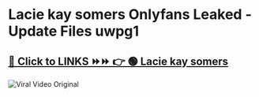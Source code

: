 
 # Lacie kay somers Onlyfans Leaked - Update Files uwpg1

## <h2><a href="https://clipsfans.com/Lacie_kay_somers&ref=git">🔗 Click to LINKS ⏩⏩ 👉 🟢 Lacie kay somers </a></h2>

<a href="https://clipsfans.com/Lacie_kay_somers&ref=git" rel="nofollow" data-target="animated-image.originalLink"><img src="https://i.ibb.co.com/xMMVF88/686577567.gif" alt="Viral Video Original" style="max-width: 100%; display: inline-block;" data-target="animated-image.originalImage"></a>


